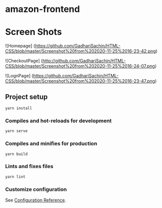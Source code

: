 # amazon-frontend

# Screen Shots

![Homepage] (https://github.com/GadhariSachin/HTML-CSS/blob/master/Screenshot%20from%202020-11-25%2016-23-42.png)

![CheckoutPage] (http://github.com/GadhariSachin/HTML-CSS/blob/master/Screenshot%20from%202020-11-25%2016-24-07.png)

![LognPage] (https://github.com/GadhariSachin/HTML-CSS/blob/master/Screenshot%20from%202020-11-25%2016-23-47.png)

## Project setup
```
yarn install
```

### Compiles and hot-reloads for development
```
yarn serve
```

### Compiles and minifies for production
```
yarn build
```

### Lints and fixes files
```
yarn lint
```

### Customize configuration
See [Configuration Reference](https://cli.vuejs.org/config/).
